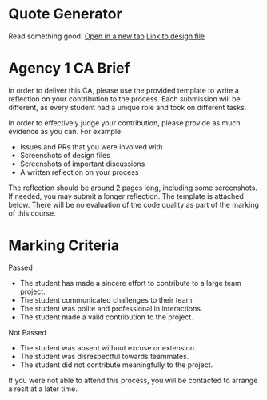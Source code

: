 # Quote Generator

Read something good:
[Open in a new tab](https://kietil.github.io/agency-1-ca/)
[Link to design file]()


# Agency 1 CA Brief

In order to deliver this CA, please use the provided template to write a reflection on your contribution to the process.
Each submission will be different, as every student had a unique role and took on different tasks.

In order to effectively judge your contribution, please provide as much evidence as you can. For example:

- Issues and PRs that you were involved with
- Screenshots of design files
- Screenshots of important discussions
- A written reflection on your process


The reflection should be around 2 pages long, including some screenshots. If needed, you may submit a longer reflection. The template is attached below.
There will be no evaluation of the code quality as part of the marking of this course.


# Marking Criteria

Passed
- The student has made a sincere effort to contribute to a large team project.
- The student communicated challenges to their team.
- The student was polite and professional in interactions.
- The student made a valid contribution to the project.

Not Passed
- The student was absent without excuse or extension.
- The student was disrespectful towards teammates.
- The student did not contribute meaningfully to the project.

  
If you were not able to attend this process, you will be contacted to arrange a resit at a later time.
